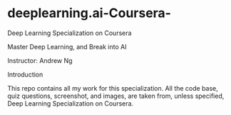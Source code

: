 # deeplearning.ai-Coursera-

Deep Learning Specialization on Coursera

Master Deep Learning, and Break into AI

Instructor: Andrew Ng

Introduction

This repo contains all my work for this specialization. All the code base, quiz questions, screenshot, and images, are taken from, unless specified, Deep Learning Specialization on Coursera.

